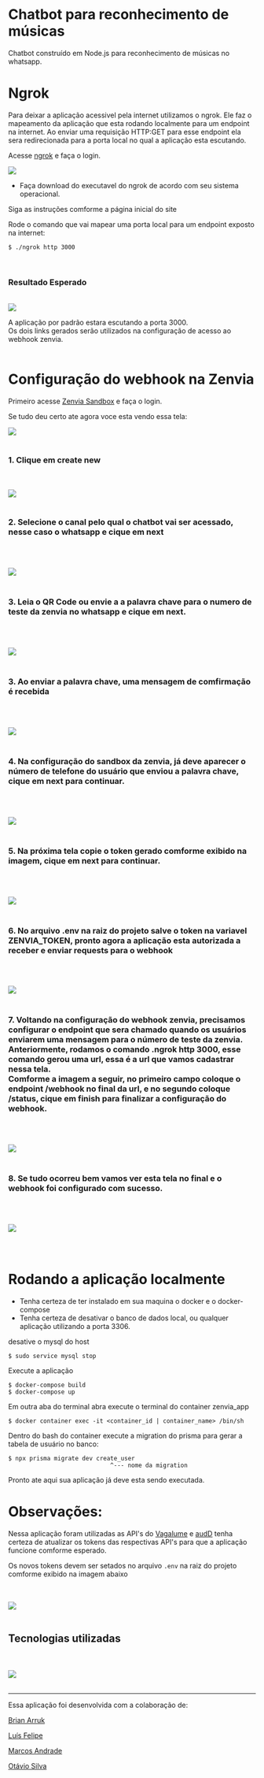 # Chatbot para reconhecimento de músicas
Chatbot construído em Node.js para reconhecimento de músicas no whatsapp. 
<br>
# Ngrok
Para deixar a aplicação acessivel pela internet utilizamos o ngrok. Ele faz o mapeamento da aplicação que esta rodando localmente para um endpoint na internet. Ao enviar uma requisição HTTP:GET para esse endpoint ela sera redirecionada para a porta local no qual a aplicação esta escutando.

Acesse [ngrok](https://ngrok.com/) e faça o login.

<img src="./assets/ngrok-1.png">

* Faça download do executavel do ngrok de acordo com seu sistema operacional.


Siga as instruções comforme a página inicial do site <br>

Rode o comando que vai mapear uma porta local para um endpoint exposto na internet:
```shell
$ ./ngrok http 3000
```
<br>
<h3> <b>Resultado Esperado</b> </h3> <br>
<img src="./assets/ngrok-2.png">

A aplicação por padrão estara escutando a porta 3000.<br>
Os dois links gerados serão utilizados na configuração de acesso ao webhook zenvia.
<br/><br/>
# Configuração do webhook na Zenvia

Primeiro acesse [Zenvia Sandbox](https://app.zenvia.com/home/sandbox ) e faça o login.

Se tudo deu certo ate agora voce esta vendo essa tela:

<img src="./assets/zenvia-1.png">
</br></br>

<h3> 1. Clique em create new </h3><br><br>
<img src="./assets/zenvia-2.png">
</br></br>

<h3> 2. Selecione o canal pelo qual o chatbot vai ser acessado, nesse caso o whatsapp e cique em <b>next</b><h3><br><br>
<img src="./assets/zenvia-3.png">
</br></br>
<h3> 3. Leia o QR Code ou envie a a palavra chave para o numero de teste da zenvia no whatsapp e cique em <b>next</b>. <h3><br><br>
<img src="./assets/zenvia-5.png">
</br></br>

<h3> 3. Ao enviar a palavra chave, uma mensagem de comfirmação é recebida<h3><br><br>
<img src="./assets/zenvia-6.png">
</br></br>

<h3> 4.  Na configuração do sandbox da zenvia, já deve aparecer o número de telefone do usuário que enviou a palavra chave, cique em <b>next</b> para continuar.<h3><br><br>
<img src="./assets/zenvia-7.png">
</br></br>


<h3> 5. Na próxima tela copie o token gerado comforme exibido na imagem, cique em <b>next</b> para continuar.<h3><br><br>
<img src="./assets/zenvia-11.png">
</br></br>

<h3> 6. No arquivo .env na raiz do projeto salve o token na variavel ZENVIA_TOKEN, pronto agora a aplicação esta autorizada a receber e enviar requests para o webhook<h3><br><br>
<img src="./assets/zenvia-12.png">
</br></br>

<h3> 7. Voltando na configuração do webhook zenvia, precisamos configurar o endpoint que sera chamado quando os usuários enviarem uma mensagem para o número de teste da zenvia. Anteriormente, rodamos o comando .ngrok http 3000, esse comando gerou uma url, essa é a url que vamos cadastrar nessa tela.
<br>
Comforme a imagem a seguir, no primeiro campo coloque o endpoint /webhook no final da url, e no segundo coloque /status, cique em <b>finish</b> para finalizar a configuração do webhook.<h3><br><br>
<img src="./assets/zenvia-13.png">
</br></br>

<h3> 8.  Se tudo ocorreu bem vamos ver esta tela  no final e o webhook foi configurado com sucesso.<h3><br><br>
<img src="./assets/zenvia-14.png">
</br></br>

</br>

# Rodando a aplicação localmente

* Tenha certeza de ter instalado em sua maquina o docker e o docker-compose
* Tenha certeza de desativar o banco de dados local, ou qualquer aplicação utilizando a porta 3306. <br>

desative o mysql do host
```shell
$ sudo service mysql stop
```
Execute a aplicação

```shell
$ docker-compose build
$ docker-compose up
```
Em outra aba do terminal abra execute o terminal do container zenvia_app

```shell
$ docker container exec -it <container_id | container_name> /bin/sh
```
Dentro do bash do container execute a migration do prisma para gerar a tabela de usuário no banco:
```shell
$ npx prisma migrate dev create_user
                             ^--- nome da migration
```

Pronto ate aqui sua aplicação já deve esta sendo executada.

# Observações:
Nessa aplicação foram utilizadas as API's do  [Vagalume](https://api.vagalume.com.br/docs/letras/) e [audD](https://audd.io/) tenha certeza de atualizar os tokens das respectivas API's para que a aplicação funcione comforme esperado.

Os novos tokens devem ser setados no arquivo `.env` na raiz do projeto comforme exibido na imagem abaixo

</br></br>
<img src="./assets/zenvia-12.png">
</br></br>

## Tecnologias utilizadas

</br></br>
<img src="./assets/tecnologias.png">
</br></br>

<hr>

Essa aplicação foi desenvolvida com a colaboração de:

[Brian Arruk](https://github.com/Brian-Arruk)

[Luís Felipe](https://github.com/luisfellipe)

[Marcos Andrade](https://github.com/MarcosP-Andrade)

[Otávio Silva](https://github.com/otaviosilva22)